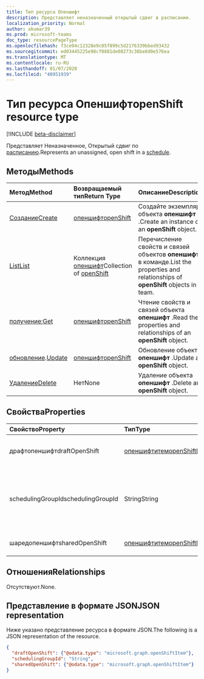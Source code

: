 ```yaml
---
title: Тип ресурса Опеншифт
description: Представляет неназначенный открытый сдвиг в расписании.
localization_priority: Normal
author: akumar39
ms.prod: microsoft-teams
doc_type: resourcePageType
ms.openlocfilehash: f3ce94c12328e9c05f899c5d2176339bbed93432
ms.sourcegitcommit: ed03445225e98cf0881de08273c36be8d0e576ea
ms.translationtype: MT
ms.contentlocale: ru-RU
ms.lasthandoff: 01/07/2020
ms.locfileid: "40951939"
---
```

# <a name="openshift-resource-type"></a><span data-ttu-id="a2747-103">Тип ресурса Опеншифт</span><span class="sxs-lookup"><span data-stu-id="a2747-103">openShift resource type</span></span>

[!INCLUDE [beta-disclaimer](../../includes/beta-disclaimer.md)]

<span data-ttu-id="a2747-104">Представляет Неназначенное, Открытый сдвиг по [расписанию](../resources/schedule.md).</span><span class="sxs-lookup"><span data-stu-id="a2747-104">Represents an unassigned, open shift in a [schedule](../resources/schedule.md).</span></span>

## <a name="methods"></a><span data-ttu-id="a2747-105">Методы</span><span class="sxs-lookup"><span data-stu-id="a2747-105">Methods</span></span>

| <span data-ttu-id="a2747-106">Метод</span><span class="sxs-lookup"><span data-stu-id="a2747-106">Method</span></span>       | <span data-ttu-id="a2747-107">Возвращаемый тип</span><span class="sxs-lookup"><span data-stu-id="a2747-107">Return Type</span></span> | <span data-ttu-id="a2747-108">Описание</span><span class="sxs-lookup"><span data-stu-id="a2747-108">Description</span></span> |
|:-------------|:------------|:------------|
| [<span data-ttu-id="a2747-109">Создание</span><span class="sxs-lookup"><span data-stu-id="a2747-109">Create</span></span>](../api/openshift-post.md) | [<span data-ttu-id="a2747-110">опеншифт</span><span class="sxs-lookup"><span data-stu-id="a2747-110">openShift</span></span>](openshift.md) | <span data-ttu-id="a2747-111">Создайте экземпляр объекта **опеншифт** .</span><span class="sxs-lookup"><span data-stu-id="a2747-111">Create an instance of an **openShift** object.</span></span> |
| [<span data-ttu-id="a2747-112">List</span><span class="sxs-lookup"><span data-stu-id="a2747-112">List</span></span>](../api/openshift-list.md) | <span data-ttu-id="a2747-113">Коллекция [опеншифт](openshift.md)</span><span class="sxs-lookup"><span data-stu-id="a2747-113">Collection of [openShift](openshift.md)</span></span> | <span data-ttu-id="a2747-114">Перечисление свойств и связей объектов **опеншифт** в команде.</span><span class="sxs-lookup"><span data-stu-id="a2747-114">List the properties and relationships of **openShift** objects in a team.</span></span>|
| <span data-ttu-id="a2747-115">[получение](../api/openshift-get.md);</span><span class="sxs-lookup"><span data-stu-id="a2747-115">[Get](../api/openshift-get.md)</span></span> | [<span data-ttu-id="a2747-116">опеншифт</span><span class="sxs-lookup"><span data-stu-id="a2747-116">openShift</span></span>](openshift.md) | <span data-ttu-id="a2747-117">Чтение свойств и связей объекта **опеншифт** .</span><span class="sxs-lookup"><span data-stu-id="a2747-117">Read the properties and relationships of an **openShift** object.</span></span> |
| <span data-ttu-id="a2747-118">[обновление](../api/openshift-update.md).</span><span class="sxs-lookup"><span data-stu-id="a2747-118">[Update](../api/openshift-update.md)</span></span> | [<span data-ttu-id="a2747-119">опеншифт</span><span class="sxs-lookup"><span data-stu-id="a2747-119">openShift</span></span>](openshift.md) | <span data-ttu-id="a2747-120">Обновление объекта **опеншифт** .</span><span class="sxs-lookup"><span data-stu-id="a2747-120">Update an **openShift** object.</span></span> |
| [<span data-ttu-id="a2747-121">Удаление</span><span class="sxs-lookup"><span data-stu-id="a2747-121">Delete</span></span>](../api/openshift-delete.md) | <span data-ttu-id="a2747-122">Нет</span><span class="sxs-lookup"><span data-stu-id="a2747-122">None</span></span> | <span data-ttu-id="a2747-123">Удаление объекта **опеншифт** .</span><span class="sxs-lookup"><span data-stu-id="a2747-123">Delete an **openShift** object.</span></span> |

## <a name="properties"></a><span data-ttu-id="a2747-124">Свойства</span><span class="sxs-lookup"><span data-stu-id="a2747-124">Properties</span></span>

| <span data-ttu-id="a2747-125">Свойство</span><span class="sxs-lookup"><span data-stu-id="a2747-125">Property</span></span>     | <span data-ttu-id="a2747-126">Тип</span><span class="sxs-lookup"><span data-stu-id="a2747-126">Type</span></span>        | <span data-ttu-id="a2747-127">Описание</span><span class="sxs-lookup"><span data-stu-id="a2747-127">Description</span></span> |
|:-------------|:------------|:------------|
|<span data-ttu-id="a2747-128">драфтопеншифт</span><span class="sxs-lookup"><span data-stu-id="a2747-128">draftOpenShift</span></span>|[<span data-ttu-id="a2747-129">опеншифтитем</span><span class="sxs-lookup"><span data-stu-id="a2747-129">openShiftItem</span></span>](openshiftitem.md)|<span data-ttu-id="a2747-130">Неопубликованная открытая смена.</span><span class="sxs-lookup"><span data-stu-id="a2747-130">An unpublished open shift.</span></span>|
|<span data-ttu-id="a2747-131">schedulingGroupId</span><span class="sxs-lookup"><span data-stu-id="a2747-131">schedulingGroupId</span></span>|<span data-ttu-id="a2747-132">String</span><span class="sxs-lookup"><span data-stu-id="a2747-132">String</span></span>|<span data-ttu-id="a2747-133">Идентификатор группы планирования, к которой относится открытая смена.</span><span class="sxs-lookup"><span data-stu-id="a2747-133">ID for the scheduling group that the open shift belongs to.</span></span>|
|<span data-ttu-id="a2747-134">шаредопеншифт</span><span class="sxs-lookup"><span data-stu-id="a2747-134">sharedOpenShift</span></span>|[<span data-ttu-id="a2747-135">опеншифтитем</span><span class="sxs-lookup"><span data-stu-id="a2747-135">openShiftItem</span></span>](openshiftitem.md)|<span data-ttu-id="a2747-136">Опубликованная открытая смена.</span><span class="sxs-lookup"><span data-stu-id="a2747-136">A published open shift.</span></span>|

## <a name="relationships"></a><span data-ttu-id="a2747-137">Отношения</span><span class="sxs-lookup"><span data-stu-id="a2747-137">Relationships</span></span>

<span data-ttu-id="a2747-138">Отсутствуют.</span><span class="sxs-lookup"><span data-stu-id="a2747-138">None.</span></span>

## <a name="json-representation"></a><span data-ttu-id="a2747-139">Представление в формате JSON</span><span class="sxs-lookup"><span data-stu-id="a2747-139">JSON representation</span></span>

<span data-ttu-id="a2747-140">Ниже указано представление ресурса в формате JSON.</span><span class="sxs-lookup"><span data-stu-id="a2747-140">The following is a JSON representation of the resource.</span></span>

<!-- {
  "blockType": "resource",
  "optionalProperties": [

  ],
  "@odata.type": "microsoft.graph.openShift",
  "baseType": ""
}-->

```json
{
  "draftOpenShift": {"@odata.type": "microsoft.graph.openShiftItem"},
  "schedulingGroupId": "String",
  "sharedOpenShift": {"@odata.type": "microsoft.graph.openShiftItem"}
}
```

<!-- uuid: 16cd6b66-4b1a-43a1-adaf-3a886856ed98
2019-02-04 14:57:30 UTC -->
<!-- {
  "type": "#page.annotation",
  "description": "openShift resource",
  "keywords": "",
  "section": "documentation",
  "tocPath": ""
}-->
